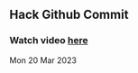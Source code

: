 
 ## Hack Github Commit 
 ### Watch video <a href="https://www.youtube.com">here</a> 
 Mon 20 Mar 2023 
